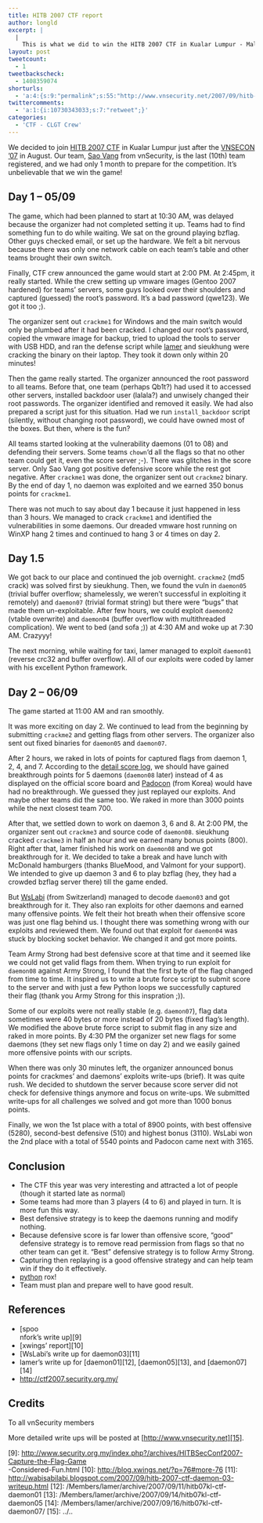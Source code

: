 ```yaml
---
title: HITB 2007 CTF report
author: longld
excerpt: |
  |
    This is what we did to win the HITB 2007 CTF in Kualar Lumpur - Malaysia.
layout: post
tweetcount:
  - 1
tweetbackscheck:
  - 1408359074
shorturls:
  - 'a:4:{s:9:"permalink";s:55:"http://www.vnsecurity.net/2007/09/hitb-2007-ctf-report/";s:7:"tinyurl";s:26:"http://tinyurl.com/ya4h74x";s:4:"isgd";s:18:"http://is.gd/aOub5";s:5:"bitly";s:0:"";}'
twittercomments:
  - 'a:1:{i:10730343033;s:7:"retweet";}'
categories:
  - 'CTF - CLGT Crew'
---
```

We decided to join [HITB 2007 CTF][1] in Kualar Lumpur just after the [VNSECON &#8217;07][2] in August. Our team, [Sao Vang][3] from vnSecurity, is the last (10th) team registered, and we had only 1 month to prepare for the competition. It&#8217;s unbelievable that we win the game!

## Day 1 &#8211; 05/09

The game, which had been planned to start at 10:30 AM, was delayed because the organizer had not completed setting it up. Teams had to find something fun to do while waiting. We sat on the ground playing bzflag. Other guys checked email, or set up the hardware. We felt a bit nervous because there was only one network cable on each team&#8217;s table and other teams brought their own switch.

Finally, CTF crew announced the game would start at 2:00 PM. At 2:45pm, it really started. While the crew setting up vmware images (Gentoo 2007 hardened) for teams&#8217; servers, some guys looked over their shoulders and captured (guessed) the root&#8217;s password. It&#8217;s a bad password (qwe123). We got it too ;).

The organizer sent out `crackme1` for Windows and the main switch would only be plumbed after it had been cracked. I changed our root&#8217;s password, copied the vmware image for backup, tried to upload the tools to server with USB HDD, and ran the defense script while [lamer][4] and sieukhung were cracking the binary on their laptop. They took it down only within 20 minutes!

Then the game really started. The organizer announced the root password to all teams. Before that, one team (perhaps Qb1t?) had used it to accessed other servers, installed backdoor user (lalala?) and unwisely changed their root passwords. The organizer identified and removed it easily. We had also prepared a script just for this situation. Had we run `install_backdoor` script (silently, without changing root password), we could have owned most of the boxes. But then, where is the fun?

All teams started looking at the vulnerability daemons (01 to 08) and defending their servers. Some teams `chown`&#8216;d all the flags so that no other team could get it, even the score server ;-). There was glitches in the score server. Only Sao Vang got positive defensive score while the rest got negative. After `crackme1` was done, the organizer sent out `crackme2` binary. By the end of day 1, no daemon was exploited and we earned 350 bonus points for `crackme1`.

There was not much to say about day 1 because it just happened in less than 3 hours. We managed to crack `crackme1` and identified the vulnerabilities in some daemons. Our dreaded vmware host running on WinXP hang 2 times and continued to hang 3 or 4 times on day 2.

## Day 1.5

We got back to our place and continued the job overnight. `crackme2` (md5 crack) was solved first by sieukhung. Then, we found the vuln in `daemon05` (trivial buffer overflow; shamelessly, we weren&#8217;t successful in exploiting it remotely) and `daemon07` (trivial format string) but there were &#8220;bugs&#8221; that made them un-exploitable. After few hours, we could exploit `daemon02` (vtable overwrite) and `daemon04` (buffer overflow with multithreaded complication). We went to bed (and sofa ;)) at 4:30 AM and woke up at 7:30 AM. Crazyyy!

The next morning, while waiting for taxi, lamer managed to exploit `daemon01` (reverse crc32 and buffer overflow). All of our exploits were coded by lamer with his excellent Python framework.

## Day 2 &#8211; 06/09

The game started at 11:00 AM and ran smoothly.

It was more exciting on day 2. We continued to lead from the beginning by submitting `crackme2` and getting flags from other servers. The organizer also sent out fixed binaries for `daemon05` and `daemon07`.

After 2 hours, we raked in lots of points for captured flags from daemon 1, 2, 4, and 7. According to the [detail score log][5], we should have gained breakthrough points for 5 daemons (`daemon08` later) instead of 4 as displayed on the official score board and [Padocon][6] (from Korea) would have had no breakthrough. We guessed they just replayed our exploits. And maybe other teams did the same too. We raked in more than 3000 points while the next closest team 700.

After that, we settled down to work on daemon 3, 6 and 8. At 2:00 PM, the organizer sent out `crackme3` and source code of `daemon08`. sieukhung cracked `crackme3` in half an hour and we earned many bonus points (800). Right after that, lamer finished his work on `daemon08` and we got breakthrough for it. We decided to take a break and have lunch with McDonald hamburgers (thanks BlueMood, and Valmont for your support). We intended to give up daemon 3 and 6 to play bzflag (hey, they had a crowded bzflag server there) till the game ended.

But [WsLabi][7] (from Switzerland) managed to decode `daemon03` and got breakthrough for it. They also ran exploits for other daemons and earned many offensive points. We felt their hot breath when their offensive score was just one flag behind us. I thought there was something wrong with our exploits and reviewed them. We found out that exploit for `daemon04` was stuck by blocking socket behavior. We changed it and got more points.

Team Army Strong had best defensive score at that time and it seemed like we could not get valid flags from them. When trying to run exploit for `daemon08` against Army Strong, I found that the first byte of the flag changed from time to time. It inspired us to write a brute force script to submit score to the server and with just a few Python loops we successfully captured their flag (thank you Army Strong for this inspration ;)).

Some of our exploits were not really stable (e.g. `daemon07`), flag data sometimes were 40 bytes or more instead of 20 bytes (fixed flag&#8217;s length). We modified the above brute force script to submit flag in any size and raked in more points. By 4:30 PM the organizer set new flags for some daemons (they set new flags only 1 time on day 2) and we easily gained more offensive points with our scripts.

When there was only 30 minutes left, the organizer announced bonus points for crackmes&#8217; and daemons&#8217; exploits write-ups (brief). It was quite rush. We decided to shutdown the server because score server did not check for defensive things anymore and focus on write-ups. We submitted write-ups for all challenges we solved and got more than 1000 bonus points.

Finally, we won the 1st place with a total of 8900 points, with best offensive (5280), second-best defensive (510) and highest bonus (3110). WsLabi won the 2nd place with a total of 5540 points and Padocon came next with 3165.

## Conclusion

*   The CTF this year was very interesting and attracted a lot of people (though it started late as normal)
*   Some teams had more than 3 players (4 to 6) and played in turn. It is more fun this way.
*   Best defensive strategy is to keep the daemons running and modify nothing.
*   Because defensive score is far lower than offensive score, &#8220;good&#8221; defensive strategy is to remove read permission from flags so that no other team can get it. &#8220;Best&#8221; defensive strategy is to follow Army Strong.
*   Capturing then replaying is a good offensive strategy and can help team win if they do it effectively.
*   [python][8] rox!
*   Team must plan and prepare well to have good result.

## References

*   [spoo  
    nfork&#8217;s write up][9]
*   [xwings&#8217; report][10]
*   [WsLabi&#8217;s write up for daemon03][11]
*   lamer&#8217;s write up for [daemon01][12], [daemon05][13], and [daemon07][14]
*   <http://ctf2007.security.org.my/>

## Credits

To all vnSecurity members

More detailed write ups will be posted at [http://www.vnsecurity.net][15].

 [1]: http://conference.hitb.org/hitbsecconf2007kl/?page_id=61
 [2]: http://conf.vnsecurity.net/
 [3]: http://ctf2007.security.org.my/score/list/team_id/10
 [4]: /Members/lamer
 [5]: http://ctf2007.security.org.my/score/list
 [6]: http://ctf2007.security.org.my/score/list/team_id/1
 [7]: http://ctf2007.security.org.my/score/list/team_id/7
 [8]: http://www.vithon.org/
 [9]: http://www.security.org.my/index.php?/archives/HITBSecConf2007-Capture-the-Flag-Game<br />
-Considered-Fun.html
 [10]: http://blog.xwings.net/?p=76#more-76
 [11]: http://wabisabilabi.blogspot.com/2007/09/hitb-2007-ctf-daemon-03-writeup.html
 [12]: /Members/lamer/archive/2007/09/11/hitb07kl-ctf-daemon01
 [13]: /Members/lamer/archive/2007/09/14/hitb07kl-ctf-daemon05
 [14]: /Members/lamer/archive/2007/09/16/hitb07kl-ctf-daemon07/
 [15]: ../..